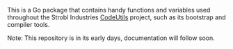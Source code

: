 This is a Go package that contains handy functions and variables used throughout the Strobl Industries [CodeUtils](https://github.com/StroblIndustries/CodeUtils) project, such as its bootstrap and compiler tools.

Note: This repository is in its early days, documentation will follow soon.
